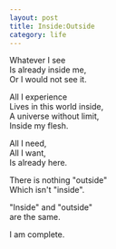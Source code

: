 ```yaml
---
layout: post
title: Inside:Outside
category: life
---
```


Whatever I see  
Is already inside me,  
Or I would not see it.

All I experience  
Lives in this world inside,  
A universe without limit,  
Inside my flesh.

All I need,  
All I want,  
Is already here.

There is nothing "outside"  
Which isn't "inside".

"Inside" and "outside"  
are the same.

I am complete.
